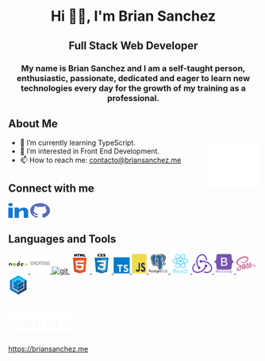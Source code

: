 <h1 align="center">Hi 👨‍💻, I'm Brian Sanchez <br/> <h2 align="center">Full Stack Web Developer</h2></h1>

<h3 align="center">
My name is Brian Sanchez and I am a self-taught person, enthusiastic, passionate, dedicated and eager to learn new technologies every day for the growth of my training as a professional.
</h3>

<h2> About Me </h2>

<img align="right" width=100px height=100px alt="side_sticker" src="./gifs/move.gif" />

- 🌱 I’m currently learning TypeScript.
- 👀 I’m interested in Front End Development.
- 📫 How to reach me: contacto@briansanchez.me

<h2 align="left">Connect with me </h2>
<p align="left">
<a href="https://www.linkedin.com/in/brian-sanchez-2003" target="_blank" rel="noreferrer noopener"><img align="center" src="./svg/linkedin.svg" alt="brian-sanchez" height="30" width="40" /></a>
<a href="https://github.com/Brian-sanchez" target="_blank" rel="noreferrer noopener"><img align="center" src="./svg/github.svg" alt="brian-sanchez" height="30" width="40" /></a>
</p>

<h2 align="left"> Languages and Tools</h2>
<p align="left"> 
    <a href="https://nodejs.org" target="_blank"> <img src="https://raw.githubusercontent.com/devicons/devicon/master/icons/nodejs/nodejs-original-wordmark.svg" alt="nodejs" width="40" height="40"/>
    </a>
    <a href="https://expressjs.com" target="_blank"> <img src="https://raw.githubusercontent.com/devicons/devicon/master/icons/express/express-original-wordmark.svg" alt="express" width="40" height="40"/>
    </a>
    <a href="https://git-scm.com/" target="_blank"> <img src="https://www.vectorlogo.zone/logos/git-scm/git-scm-icon.svg" alt="git" width="35" height="35"/>
    </a>
    <a href="https://www.w3.org/html/" target="_blank"> <img src="https://raw.githubusercontent.com/devicons/devicon/master/icons/html5/html5-original-wordmark.svg" alt="html5" width="40" height="40"/>
    </a>
    <a href="https://www.w3schools.com/css/" target="_blank"> <img src="https://raw.githubusercontent.com/devicons/devicon/master/icons/css3/css3-original-wordmark.svg" alt="css3" width="40" height="40"/>
    </a> 
    <a href="https://www.typescriptlang.org/" target="_blank"> <img src="https://raw.githubusercontent.com/devicons/devicon/master/icons/typescript/typescript-original.svg" alt="typescript" width="33" height="33"/>
    </a>
    <a href="https://developer.mozilla.org/en-US/docs/Web/JavaScript" target="_blank"> <img src="https://raw.githubusercontent.com/devicons/devicon/master/icons/javascript/javascript-original.svg" alt="javascript" width="30" height="40"/> 
    </a>
    <a href="https://www.postgresql.org" target="_blank"> <img src="https://raw.githubusercontent.com/devicons/devicon/master/icons/postgresql/postgresql-original-wordmark.svg" alt="postgresql" width="40" height="40"/>
    </a>
    <a href="https://reactjs.org/" target="_blank"> <img src="https://raw.githubusercontent.com/devicons/devicon/master/icons/react/react-original-wordmark.svg" alt="react" width="40" height="40"/>
    </a>
    <a href="https://redux.js.org" target="_blank"> <img src="https://raw.githubusercontent.com/devicons/devicon/master/icons/redux/redux-original.svg" alt="redux" width="40" height="40"/>
    </a>
    <a href="https://getbootstrap.com" target="_blank" rel="noreferrer"> <img src="https://raw.githubusercontent.com/devicons/devicon/master/icons/bootstrap/bootstrap-plain-wordmark.svg" alt="bootstrap" width="40" height="40"/>
    </a>
    <a href="https://sass-lang.com" target="_blank" rel="noreferrer"> <img src="https://raw.githubusercontent.com/devicons/devicon/master/icons/sass/sass-original.svg" alt="sass" width="40" height="40"/>
    </a>
    <a href="https://sequelize.org" target="_blank" rel="noreferrer"> <img src="https://raw.githubusercontent.com/devicons/devicon/master/icons/sequelize/sequelize-original.svg" alt="sequelize" width="40" height="40"/>
    </a>
</p>

<h2><img src="./gifs/portfoliogif.gif" height = 45px/></h2>
<p><a href="https://briansanchez.me" target="_blank">https://briansanchez.me</a></p>